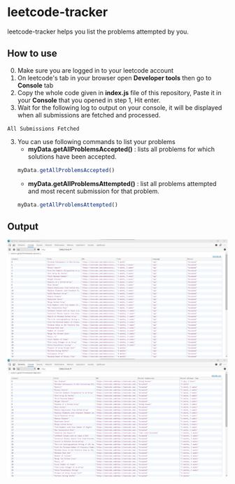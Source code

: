 # leetcode-tracker
leetcode-tracker helps you list the problems attempted by you.

## How to use
0. Make sure you are logged in to your leetcode account
1. On leetcode's tab in your browser open **Developer tools** then go to **Console** tab
2. Copy the whole code given in **index.js** file of this repository, Paste it in your **Console** that you opened in step 1, Hit enter.
4. Wait for the following log to output on your console, it will be displayed when all submissions are fetched and processed.
```
All Submissions Fetched
```
3. You can use following commands to list your problems
    - **myData.getAllProblemsAccepted()** : lists all problems for which solutions have been accepted.
    ```javascript
    myData.getAllProblemsAccepted()
    ```
    - **myData.getAllProblemsAttempted()** : list all problems attempted and most recent submission for that problem.
    ```javascript
    myData.getAllProblemsAttempted()
    ```
    
## Output

![getAllProblemsAccepted](/allAcceptedSnap.jpeg)
![getAllProblemsAttempted](/allAttemptedSnap.jpeg)
